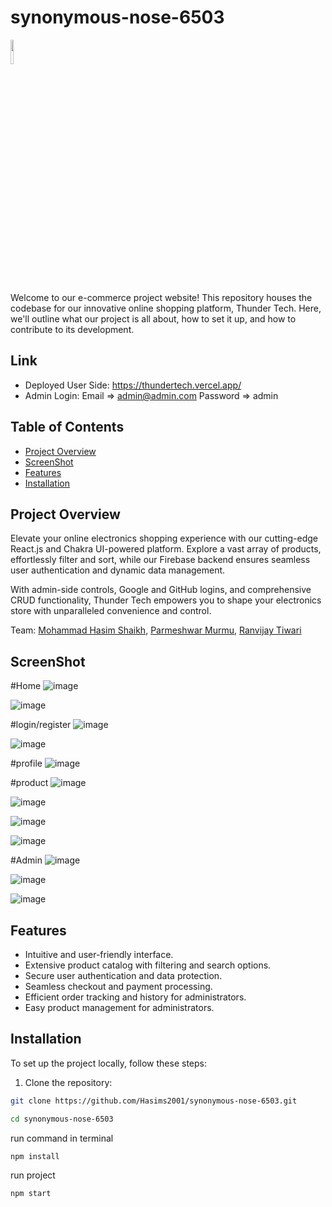 # synonymous-nose-6503

<img src="https://github.com/Hasims2001/synonymous-nose-6503/assets/58412185/9f95e267-873d-4de6-8131-ca385df1a7e4" width="10%" height="10%">


Welcome to our e-commerce project website! This repository houses the codebase for our innovative online shopping platform, Thunder Tech. Here, we'll outline what our project is all about, how to set it up, and how to contribute to its development.

## Link
- Deployed User Side: https://thundertech.vercel.app/
- Admin Login:  Email => admin@admin.com Password => admin

## Table of Contents
- [Project Overview](#project-overview)
- [ScreenShot](#screenshot)
- [Features](#features)
- [Installation](#installation)


## Project Overview
Elevate your online electronics shopping experience with our cutting-edge React.js and Chakra UI-powered platform. Explore a vast array of products, effortlessly filter and sort, while our Firebase backend ensures seamless user authentication and dynamic data management.

With admin-side controls, Google and GitHub logins, and comprehensive CRUD functionality, Thunder Tech empowers you to shape your electronics store with unparalleled convenience and control.

Team: [Mohammad Hasim Shaikh](https://github.com/Hasims2001), [Parmeshwar Murmu](https://github.com/ParmeshwarMurmu), [Ranvijay Tiwari](https://github.com/RanvijayTiwari)



## ScreenShot
#Home
![image](https://github.com/Hasims2001/synonymous-nose-6503/assets/58412185/dad88c1e-997b-46a8-bd73-30bc7f2c9511)

![image](https://github.com/Hasims2001/synonymous-nose-6503/assets/58412185/72a8a891-0a85-4d9b-92a1-6ce1c5a51cc4)



#login/register
![image](https://github.com/Hasims2001/synonymous-nose-6503/assets/58412185/8b8f267d-a664-4011-be93-79a6e04feb1d)

![image](https://github.com/Hasims2001/synonymous-nose-6503/assets/58412185/381c4b33-348c-4326-82f4-cfe00f71c92a)

#profile
![image](https://github.com/Hasims2001/synonymous-nose-6503/assets/58412185/b3742de5-9527-4913-abdc-de1f72302559)

#product
![image](https://github.com/Hasims2001/synonymous-nose-6503/assets/58412185/384a2188-9227-4596-9ae3-d3fb950357bd)

![image](https://github.com/Hasims2001/synonymous-nose-6503/assets/58412185/918e8be3-9055-412e-92eb-0abc7314c90f)

![image](https://github.com/Hasims2001/synonymous-nose-6503/assets/58412185/5eaf9f97-1483-4607-9d53-880e62ee58f7)

![image](https://github.com/Hasims2001/synonymous-nose-6503/assets/58412185/de7e2416-dd29-4539-8744-ad51b7b74683)



#Admin
![image](https://github.com/Hasims2001/synonymous-nose-6503/assets/58412185/de6d9486-1bb9-4c7d-8623-dafd9170d39c)

![image](https://github.com/Hasims2001/synonymous-nose-6503/assets/58412185/95154896-f202-45a6-9935-60872611492d)

![image](https://github.com/Hasims2001/synonymous-nose-6503/assets/58412185/59ce8441-8b49-4293-b836-c581623d8751)




## Features
- Intuitive and user-friendly interface.
- Extensive product catalog with filtering and search options.
- Secure user authentication and data protection.
- Seamless checkout and payment processing.
- Efficient order tracking and history for administrators.
- Easy product management for administrators.

## Installation
To set up the project locally, follow these steps:

1. Clone the repository:

```bash
git clone https://github.com/Hasims2001/synonymous-nose-6503.git
```

```bash
cd synonymous-nose-6503
```

run command in terminal
```
npm install
```

run project
```
npm start
```
